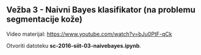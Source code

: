 ## Vežba 3 - Naivni Bayes klasifikator (na problemu segmentacije kože)


Video materijal: https://www.youtube.com/watch?v=bJu0PtF-qCk

Otvoriti datoteku **sc-2016-siit-03-naivebayes.ipynb**.
